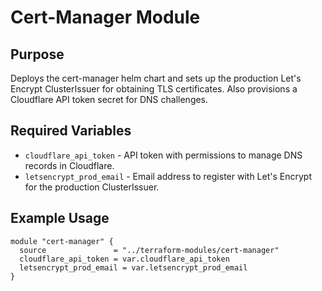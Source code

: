 # Cert-Manager Module

## Purpose
Deploys the cert-manager helm chart and sets up the production Let's Encrypt ClusterIssuer for obtaining TLS certificates. Also provisions a Cloudflare API token secret for DNS challenges.

## Required Variables
- `cloudflare_api_token` - API token with permissions to manage DNS records in Cloudflare.
- `letsencrypt_prod_email` - Email address to register with Let's Encrypt for the production ClusterIssuer.

## Example Usage
```hcl
module "cert-manager" {
  source               = "../terraform-modules/cert-manager"
  cloudflare_api_token = var.cloudflare_api_token
  letsencrypt_prod_email = var.letsencrypt_prod_email
}
```
